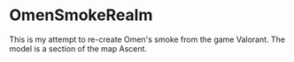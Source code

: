 # OmenSmokeRealm

This is my attempt to re-create Omen's smoke from the game Valorant. The model is a section of the map Ascent.
